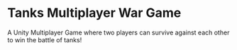 # Tanks Multiplayer War Game
A Unity Multiplayer Game where two players can survive against each other to win the battle of tanks! 
